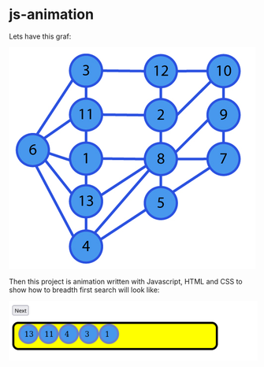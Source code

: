 # js-animation

Lets have this graf:

![alt text](https://github.com/LevelUp8/js-animation/blob/main/image.jpg?raw=true)

Then this project is animation written with Javascript, HTML and CSS to show how to breadth first search will look like:


![alt text](https://github.com/LevelUp8/js-animation/blob/main/img.png?raw=true)
